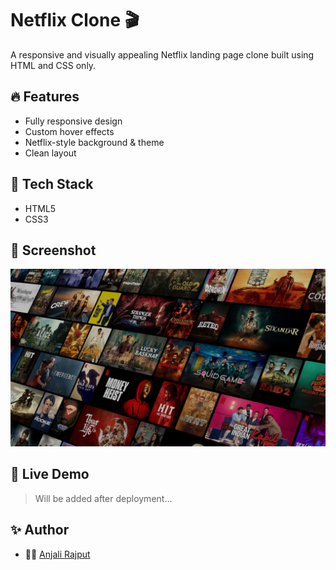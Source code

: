 # Netflix Clone 🎬

A responsive and visually appealing Netflix landing page clone built using HTML and CSS only.

## 🔥 Features
- Fully responsive design
- Custom hover effects
- Netflix-style background & theme
- Clean layout

## 🚀 Tech Stack
- HTML5
- CSS3

## 📸 Screenshot

![Screenshot](netflix.jpg)

## 📍 Live Demo
> Will be added after deployment...

## ✨ Author
- 👩‍💻 [Anjali Rajput](https://github.com/AnjaliRajput06)
